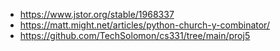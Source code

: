 - https://www.jstor.org/stable/1968337
- https://matt.might.net/articles/python-church-y-combinator/
- https://github.com/TechSolomon/cs331/tree/main/proj5